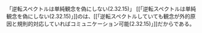 「逆転スペクトルは単純観念を偽にしない(2.32.15)」
 [[「逆転スペクトルは単純観念を偽にしない(2.32.15)」]]のは、[[「逆転スペクトルしていても観念が外的原因と規則的対応していればコミュニケーション可能(2.32.15)」]]だからである。
 
